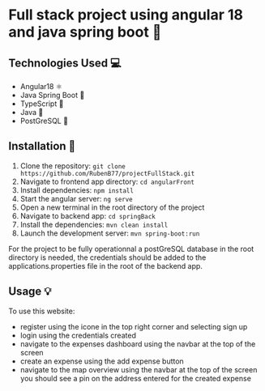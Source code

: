 # Full stack project using angular 18 and java spring boot :rocket:

## Technologies Used :computer:

-   Angular18 :atom_symbol:
-   Java Spring Boot :leaves:
-   TypeScript :blue_book:
-   Java :robot:
-   PostGreSQL :elephant:


## Installation :wrench:

1. Clone the repository: `git clone https://github.com/RubenB77/projectFullStack.git`
2. Navigate to frontend app directory: `cd angularFront`
3. Install dependencies: `npm install`
4. Start the angular server: `ng serve`
5. Open a new terminal in the root directory of the project
6. Navigate to backend app: `cd springBack`
7. Install the dependencies: `mvn clean install`
8. Launch the development server: `mvn spring-boot:run`

For the project to be fully operationnal a postGreSQL database in the root directory is needed, the credentials should be added to the applications.properties file in the root of the backend app.

## Usage :bulb:

To use this website:
-   register using the icone in the top right corner and selecting sign up
-   login using the credentials created
-   navigate to the expenses dashboard using the navbar at the top of the screen 
-   create an expense using the add expense button
-   navigate to the map overview using the navbar at the top of the screen you should see a pin on the address entered for the created expense